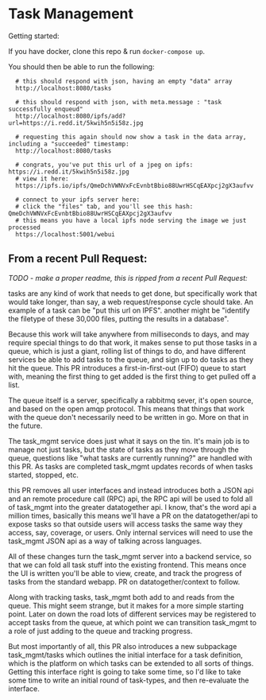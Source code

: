 # Task Management

Getting started:

If you have docker, clone this repo & run `docker-compose up`.

You should then be able to run the following:
```shell
  # this should respond with json, having an empty "data" array
  http://localhost:8080/tasks

  # this should respond with json, with meta.message : "task successfully enqueud"
  http://localhost:8080/ipfs/add?url=https://i.redd.it/5kwih5n5i58z.jpg

  # requesting this again should now show a task in the data array, including a "succeeded" timestamp:
  http://localhost:8080/tasks

  # congrats, you've put this url of a jpeg on ipfs: https://i.redd.it/5kwih5n5i58z.jpg
  # view it here:
  https://ipfs.io/ipfs/QmeDchVWNVxFcEvnbtBbio88UwrHSCqEAXpcj2gX3aufvv

  # connect to your ipfs server here:
  # click the "files" tab, and you'll see this hash: QmeDchVWNVxFcEvnbtBbio88UwrHSCqEAXpcj2gX3aufvv
  # this means you have a local ipfs node serving the image we just processed
  https://localhost:5001/webui
```

## From a recent Pull Request:

_TODO - make a proper readme, this is ripped from a recent Pull Request:_

tasks are any kind of work that needs to get done, but specifically work that would take longer, than say, a web request/response cycle should take. An example of a task can be "put this url on IPFS". another might be "identify the filetype of these 30,000 files, putting the results in a database".

Because this work will take anywhere from milliseconds to days, and may require special things to do that work, it makes sense to put those tasks in a queue, which is just a giant, rolling list of things to do, and have different services be able to add tasks to the queue, and sign up to do tasks as they hit the queue. This PR introduces a first-in-first-out (FIFO) queue to start with, meaning the first thing to get added is the first thing to get pulled off a list.

The queue itself is a server, specifically a rabbitmq sever, it's open source, and based on the open amqp protocol. This means that things that work with the queue don't necessarily need to be written in go. More on that in the future.

The task_mgmt service does just what it says on the tin. It's main job is to manage not just tasks, but the state of tasks as they move through the queue, questions like "what tasks are currently running?" are handled with this PR. As tasks are completed task_mgmt updates records of when tasks started, stopped, etc.

this PR removes all user interfaces and instead introduces both a JSON api and an remote procedure call (RPC) api, the RPC api will be used to fold all of task_mgmt into the greater datatogether api. I know, that's the word api a million times, basically this means we'll have a PR on the datatogether/api to expose tasks so that outside users will access tasks the same way they access, say, coverage, or users. Only internal services will need to use the task_mgmt JSON api as a way of talking across languages.

All of these changes turn the task_mgmt server into a backend service, so that we can fold all task stuff into the existing frontend. This means once the UI is written you'll be able to view, create, and track the progress of tasks from the standard webapp. PR on datatogether/context to follow.

Along with tracking tasks, task_mgmt both add to and reads from the queue. This might seem strange, but it makes for a more simple starting point. Later on down the road lots of different services may be registered to accept tasks from the queue, at which point we can transition task_mgmt to a role of just adding to the queue and tracking progress.

But most importantly of all, this PR also introduces a new subpackage task_mgmt/tasks which outlines the initial interface for a task definition, which is the platform on which tasks can be extended to all sorts of things. Getting this interface right is going to take some time, so I'd like to take some time to write an initial round of task-types, and then re-evaluate the interface.